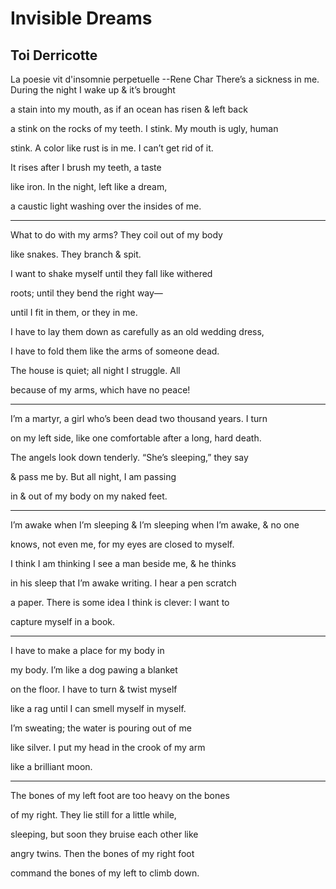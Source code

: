 # Invisible Dreams
## Toi Derricotte
La poesie vit d'insomnie perpetuelle
--Rene Char
There’s a sickness in me. During
the night I wake up & it’s brought

a stain into my mouth, as if
an ocean has risen & left back

a stink on the rocks of my teeth.
I stink. My mouth is ugly, human

stink. A color like rust
is in me. I can’t get rid of it.

It rises after I
brush my teeth, a taste

like iron. In the
night, left like a dream,

a caustic light
washing over the insides of me.

 *****

What to do with my arms? They
coil out of my body

like snakes.
They branch  & spit.

I want to shake myself
until they fall like withered

roots; until
they bend the right way—

until I fit in them,
or they in me.

I have to lay them down as
carefully as an old wedding dress,

I have to fold them
like the arms of someone dead.

The house is quiet; all
night I struggle. All

because of my arms,
which have no peace!

 *****

I’m a martyr, a girl who’s been dead
two thousand years. I turn

on my left side, like one comfortable
after a long, hard death.

The angels look down
tenderly. “She’s sleeping,” they say

& pass me by. But
all night, I am passing

in & out of my body
on my naked feet.

 *****

I’m awake when I’m sleeping  & I’m
sleeping when I’m awake, & no one

knows, not even me, for my eyes
are closed to myself.

I think I am thinking I see
a man beside me, & he thinks

in his sleep that I’m awake
writing. I hear a pen scratch

a paper. There is some idea
I think is clever: I want to

capture myself in a book.

 *****

I have to make a
place for my body in

my body. I’m like a
dog pawing a blanket

on the floor. I have to
turn  & twist myself

like a rag until I
can smell myself in myself.

I’m sweating; the water is
pouring out of me

like silver. I put my head
in the crook of my arm

like a brilliant moon.

 *****

The bones of my left foot
are too heavy on the bones

of my right. They
lie still for a little while,

sleeping, but soon they
bruise each other like

angry twins. Then
the bones of my right foot

command the bones of my left
to climb down.